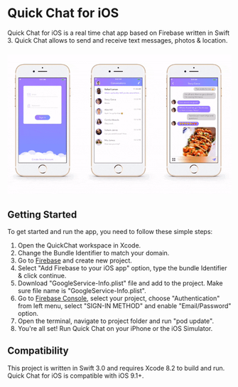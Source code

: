 # Quick Chat for iOS

Quick Chat for iOS is a real time chat app based on Firebase written in Swift 3.
Quick Chat allows to send and receive text messages, photos & location.

<h3 align="center">
<img src="screenshot.gif" alt="Screenshot of Quick Chat for iOS" />
</h3>

## Getting Started

To get started and run the app, you need to follow these simple steps:

1. Open the QuickChat workspace in Xcode.
2. Change the Bundle Identifier to match your domain.
3. Go to [Firebase](https://firebase.google.com) and create new project.
4. Select "Add Firebase to your iOS app" option, type the bundle Identifier & click continue.
5. Download "GoogleService-Info.plist" file and add to the project. Make sure file name is "GoogleService-Info.plist".
6. Go to [Firebase Console](https://console.firebase.google.com), select your project, choose "Authentication" from left menu, select "SIGN-IN METHOD" and enable "Email/Password" option.
7. Open the terminal, navigate to project folder and run "pod update". 
8. You're all set! Run Quick Chat on your iPhone or the iOS Simulator.

## Compatibility

This project is written in Swift 3.0 and requires Xcode 8.2 to build and run.
Quick Chat for iOS is compatible with iOS 9.1+.